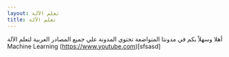 ```yaml
---
layout: تعلم الآلة
title: تعلم الآلة
---
```


أهلا وسهلاً بكم في مدونتا المتواضعة
تحتوي المدونة علي جميع المصادر العربية لتعلم الآلة Machine Learning
(https://www.youtube.com)[sfsasd]
